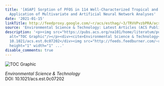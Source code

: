 ```yaml
---
title: '[ASAP] Sorption of PFOS in 114 Well-Characterized Tropical and Temperate Soils:
  Application of Multivariate and Artificial Neural Network Analyses'
date: '2021-01-15'
linkTitle: http://feedproxy.google.com/~r/acs/esthag/~3/TRVVPvzbPRA/acs.est.0c07202
source: 'Environmental Science & Technology: Latest Articles (ACS Publications)'
description: '<p><img src="https://pubs.acs.org/na101/home/literatum/publisher/achs/journals/content/esthag/0/esthag.ahead-of-print/acs.est.0c07202/20210115/images/medium/es0c07202_0007.gif"
  alt="TOC Graphic"/></p><div><cite>Environmental Science & Technology</cite></div><div>DOI:
  10.1021/acs.est.0c07202</div><img src="http://feeds.feedburner.com/~r/acs/esthag/~4/TRVVPvzbPRA"
  height="1" width="1" ...'
disable_comments: true
---
```

<p><img src="https://pubs.acs.org/na101/home/literatum/publisher/achs/journals/content/esthag/0/esthag.ahead-of-print/acs.est.0c07202/20210115/images/medium/es0c07202_0007.gif" alt="TOC Graphic"/></p><div><cite>Environmental Science & Technology</cite></div><div>DOI: 10.1021/acs.est.0c07202</div><img src="http://feeds.feedburner.com/~r/acs/esthag/~4/TRVVPvzbPRA" height="1" width="1" ...